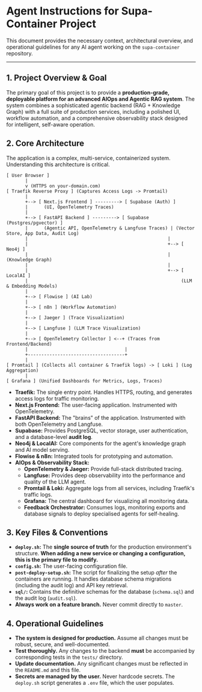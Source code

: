 # Agent Instructions for Supa-Container Project

This document provides the necessary context, architectural overview, and operational guidelines for any AI agent working on the `supa-container` repository.

---

## 1. Project Overview & Goal

The primary goal of this project is to provide a **production-grade, deployable platform for an advanced AIOps and Agentic RAG system**. The system combines a sophisticated agentic backend (RAG + Knowledge Graph) with a full suite of production services, including a polished UI, workflow automation, and a comprehensive observability stack designed for intelligent, self-aware operation.

## 2. Core Architecture

The application is a complex, multi-service, containerized system. Understanding this architecture is critical.

```
[ User Browser ]
       |
       v (HTTPS on your-domain.com)
[ Traefik Reverse Proxy ] (Captures Access Logs -> Promtail)
       |
       +--> [ Next.js Frontend ] ---------> [ Supabase (Auth) ]
       |      (UI, OpenTelemetry Traces)
       |
       +--> [ FastAPI Backend ] ---------> [ Supabase (Postgres/pgvector) ]
       |      (Agentic API, OpenTelemetry & Langfuse Traces) | (Vector Store, App Data, Audit Log)
       |                                                    |
       |                                                    +--> [ Neo4j ]
       |                                                    |    (Knowledge Graph)
       |                                                    |
       |                                                    +--> [ LocalAI ]
       |                                                         (LLM & Embedding Models)
       |
       +--> [ Flowise ] (AI Lab)
       |
       +--> [ n8n ] (Workflow Automation)
       |
       +--> [ Jaeger ] (Trace Visualization)
       |
       +--> [ Langfuse ] (LLM Trace Visualization)
       |
       +--> [ OpenTelemetry Collector ] <--+ (Traces from Frontend/Backend)
       |                                    |
       +------------------------------------+
       |
[ Promtail ] (Collects all container & Traefik logs) -> [ Loki ] (Log Aggregation)
       |
[ Grafana ] (Unified Dashboards for Metrics, Logs, Traces)
```

-   **Traefik:** The single entry point. Handles HTTPS, routing, and generates access logs for traffic monitoring.
-   **Next.js Frontend:** The user-facing application. Instrumented with OpenTelemetry.
-   **FastAPI Backend:** The "brains" of the application. Instrumented with both OpenTelemetry and Langfuse.
-   **Supabase:** Provides PostgreSQL, vector storage, user authentication, and a database-level **audit log**.
-   **Neo4j & LocalAI:** Core components for the agent's knowledge graph and AI model serving.
-   **Flowise & n8n:** Integrated tools for prototyping and automation.
-   **AIOps & Observability Stack:**
    -   **OpenTelemetry & Jaeger:** Provide full-stack distributed tracing.
    -   **Langfuse:** Provides deep observability into the performance and quality of the LLM agent.
    -   **Promtail & Loki:** Aggregate logs from all services, including Traefik's traffic logs.
    -   **Grafana:** The central dashboard for visualizing all monitoring data.
    -   **Feedback Orchestrator:** Consumes logs, monitoring exports and database signals to deploy specialised agents for self-healing.

## 3. Key Files & Conventions

-   **`deploy.sh`:** The **single source of truth** for the production environment's structure. **When adding a new service or changing a configuration, this is the primary file to modify.**
-   **`config.sh`:** The user-facing configuration file.
-   **`post-deploy-setup.sh`:** The script for finalizing the setup *after* the containers are running. It handles database schema migrations (including the audit log) and API key retrieval.
-   **`sql/`:** Contains the definitive schemas for the database (`schema.sql`) and the audit log (`audit.sql`).
-   **Always work on a feature branch.** Never commit directly to `master`.

## 4. Operational Guidelines

-   **The system is designed for production.** Assume all changes must be robust, secure, and well-documented.
-   **Test thoroughly.** Any changes to the backend **must** be accompanied by corresponding tests in the `tests/` directory.
-   **Update documentation.** Any significant changes must be reflected in the `README.md` and this file.
-   **Secrets are managed by the user.** Never hardcode secrets. The `deploy.sh` script generates a `.env` file, which the user populates.